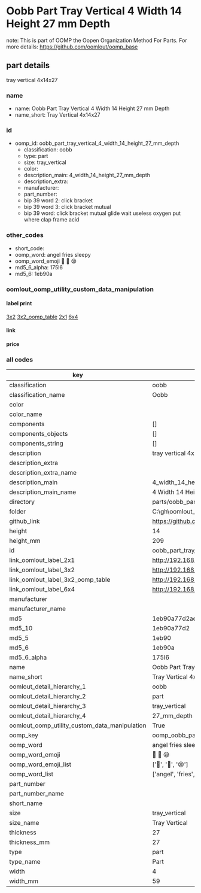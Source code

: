 # Oobb Part Tray Vertical 4 Width 14 Height 27 mm Depth  

note: This is part of OOMP the Oopen Organization Method For Parts. For more details: https://github.com/oomlout/oomp_base

##  part details
  



tray vertical 4x14x27



### name
* name: Oobb Part Tray Vertical 4 Width 14 Height 27 mm Depth
* name_short: Tray Vertical 4x14x27 
### id
* oomp_id: oobb_part_tray_vertical_4_width_14_height_27_mm_depth
  * classification: oobb
  * type: part
  * size: tray_vertical
  * color: 
  * description_main: 4_width_14_height_27_mm_depth
  * description_extra: 
  * manufacturer: 
  * part_number: 
  * bip 39 word 2: click bracket
  * bip 39 word 3: click bracket mutual
  * bip 39 word: click bracket mutual glide wait useless oxygen put where clap frame acid

### other_codes
* short_code: 
* oomp_word: angel fries sleepy
* oomp_word_emoji :angel: :fries: :sleepy:
* md5_6_alpha: 175l6
* md5_6: 1eb90a






### oomlout_oomp_utility_custom_data_manipulation
#### label print
[3x2](http://192.168.1.245:1112/?label=oomp%20175l6)
[3x2_oomp_table](http://192.168.1.108:1112/?label=oomp%20175l6)
[2x1](http://192.168.1.242:1112/?label=oomp%20175l6)
[6x4](http://192.168.1.55:1112/?label=oomp%20175l6)    

#### link

                              

#### price







### all codes 
| key | value |  
| --- | --- |  
| classification | oobb |  
| classification_name | Oobb |  
| color |  |  
| color_name |  |  
| components | [] |  
| components_objects | [] |  
| components_string | [] |  
| description | tray vertical 4x14x27 |  
| description_extra |  |  
| description_extra_name |  |  
| description_main | 4_width_14_height_27_mm_depth |  
| description_main_name | 4 Width 14 Height 27 mm Depth |  
| directory | parts/oobb_part_tray_vertical_4_width_14_height_27_mm_depth |  
| folder | C:\gh\oomlout_oobb_version_4_generated_parts\parts\oobb_part_tray_vertical_4_width_14_height_27_mm_depth |  
| github_link | https://github.com/oomlout/oomlout_oomp_part_src/tree/main/parts/oobb_part_tray_vertical_4_width_14_height_27_mm_depth |  
| height | 14 |  
| height_mm | 209 |  
| id | oobb_part_tray_vertical_4_width_14_height_27_mm_depth |  
| link_oomlout_label_2x1 | http://192.168.1.242:1112/?label=oomp%20175l6 |  
| link_oomlout_label_3x2 | http://192.168.1.245:1112/?label=oomp%20175l6 |  
| link_oomlout_label_3x2_oomp_table | http://192.168.1.108:1112/?label=oomp%20175l6 |  
| link_oomlout_label_6x4 | http://192.168.1.55:1112/?label=oomp%20175l6 |  
| manufacturer |  |  
| manufacturer_name |  |  
| md5 | 1eb90a77d2aed3cbc07b36312446b155 |  
| md5_10 | 1eb90a77d2 |  
| md5_5 | 1eb90 |  
| md5_6 | 1eb90a |  
| md5_6_alpha | 175l6 |  
| name | Oobb Part Tray Vertical 4 Width 14 Height 27 mm Depth |  
| name_short | Tray Vertical 4x14x27  |  
| oomlout_detail_hierarchy_1 | oobb |  
| oomlout_detail_hierarchy_2 | part |  
| oomlout_detail_hierarchy_3 | tray_vertical |  
| oomlout_detail_hierarchy_4 | 27_mm_depth |  
| oomlout_oomp_utility_custom_data_manipulation | True |  
| oomp_key | oomp_oobb_part_tray_vertical_4_width_14_height_27_mm_depth |  
| oomp_word | angel fries sleepy |  
| oomp_word_emoji | :angel: :fries: :sleepy: |  
| oomp_word_emoji_list | [':angel:', ':fries:', ':sleepy:'] |  
| oomp_word_list | ['angel', 'fries', 'sleepy'] |  
| part_number |  |  
| part_number_name |  |  
| short_name |  |  
| size | tray_vertical |  
| size_name | Tray Vertical |  
| thickness | 27 |  
| thickness_mm | 27 |  
| type | part |  
| type_name | Part |  
| width | 4 |  
| width_mm | 59 |  
